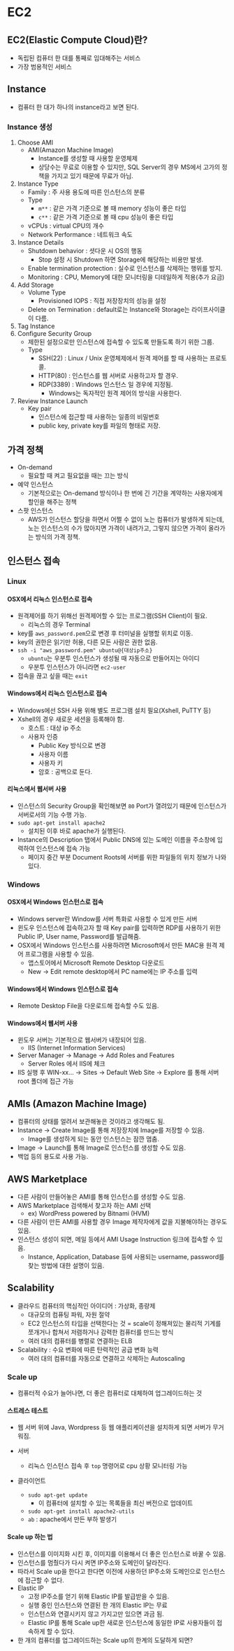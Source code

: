 # EC2
## EC2(Elastic Compute Cloud)란?
* 독립된 컴퓨터 한 대를 통째로 임대해주는 서비스
* 가장 범용적인 서비스

## Instance
* 컴퓨터 한 대가 하나의 instance라고 보면 된다.

### Instance 생성 
1. Choose AMI
   * AMI(Amazon Machine Image)
     * Instance를 생성할 때 사용할 운영체제
     * 상당수는 무료로 이용할 수 있지만, SQL Server의 경우 MS에서 고가의 정책을 가지고 있기 때문에 무료가 아님.
2. Instance Type
   * Family : 주 사용 용도에 따른 인스턴스의 분류
   * Type
     * `m**` : 같은 가격 기준으로 볼 때 memory 성능이 좋은 타입
     * `c**` : 같은 가격 기준으로 볼 때 cpu 성능이 좋은 타입
   * vCPUs : virtual CPU의 개수
   * Network Performance : 네트워크 속도
3. Instance Details
   * Shutdown behavior : 셧다운 시 OS의 행동
     * Stop 설정 시 Shutdown 하면 Storage에 해당하는 비용만 발생.
   * Enable termination protection : 실수로 인스턴스를 삭제하는 행위를 방지.
   * Monitoring : CPU, Memory에 대한 모니터링을 디테일하게 적용(추가 요금)
4. Add Storage
   * Volume Type
     * Provisioned IOPS : 직접 저장장치의 성능을 설정
   * Delete on Termination : default로는 Instance와 Storage는 라이프사이클이 다름.
5. Tag Instance
6. Configure Security Group
   * 제한된 설정으로만 인스턴스에 접속할 수 있도록 만들도록 하기 위한 그룹.
   * Type
     * SSH(22) : Linux / Unix 운영체제에서 원격 제어를 할 때 사용하는 프로토콜.
     * HTTP(80) : 인스턴스를 웹 서버로 사용하고자 할 경우.
     * RDP(3389) : Windows 인스턴스 일 경우에 지정됨.
       * Windows는 독자적인 원격 제어의 방식을 사용한다.
7. Review Instance Launch
   * Key pair
     * 인스턴스에 접근할 때 사용하는 일종의 비밀번호
     * public key, private key를 파일의 형태로 저장.

## 가격 정책
* On-demand
  * 필요할 때 켜고 필요없을 때는 끄는 방식
* 예약 인스턴스
  * 기본적으로는 On-demand 방식이나 한 번에 긴 기간을 계약하는 사용자에게 할인을 해주는 정책
* 스팟 인스턴스
  * AWS가 인스턴스 할당을 하면서 어쩔 수 없이 노는 컴퓨터가 발생하게 되는데, 노는 인스턴스의 수가 많아지면 가격이 내려가고, 그렇지 않으면 가격이 올라가는 방식의 가격 정책.

## 인스턴스 접속

### Linux

#### OSX에서 리눅스 인스턴스로 접속
* 원격제어를 하기 위해선 원격제어할 수 있는 프로그램(SSH Client)이 필요.
  * 리눅스의 경우 Terminal
* key를 `aws_password.pem`으로 변경 후 터미널을 실행할 위치로 이동.
* key의 권한은 읽기만 허용, 다른 모든 사람은 권한 없음.
* `ssh -i "aws_password.pem" ubuntu@{대상ip주소}`
  * `ubuntu`는 우분투 인스턴스가 생성될 때 자동으로 만들어지는 아이디
  * 우분투 인스턴스가 아니라면 `ec2-user`
* 접속을 끊고 싶을 때는 `exit`

#### Windows에서 리눅스 인스턴스로 접속
* Windows에선 SSH 사용 위해 별도 프로그램 설치 필요(Xshell, PuTTY 등)
* Xshell의 경우 새로운 세션을 등록해야 함.
  * 호스트 : 대상 ip 주소
  * 사용자 인증
    * Public Key 방식으로 변경
    * 사용자 이름
    * 사용자 키
    * 암호 : 공백으로 둔다.

#### 리눅스에서 웹서버 사용
* 인스턴스의 Security Group을 확인해보면 `80` Port가 열려있기 때문에 인스턴스가 서버로서의 기능 수행 가능.
* `sudo apt-get install apache2`
  * 설치된 이후 바로 apache가 실행된다.
* Instance의 Description 탭에서 Public DNS에 있는 도메인 이름을 주소창에 입력하여 인스턴스에 접속 가능
  * 페이지 중간 부분 Document Roots에 서버를 위한 파일들의 위치 정보가 나와있다.

### Windows

#### OSX에서 Windows 인스턴스로 접속
* Windows server란 Window를 서버 특화로 사용할 수 있게 만든 서버
* 윈도우 인스턴스에 접속하고자 할 때 Key pair를 입력하면 RDP를 사용하기 위한 Public IP, User name, Password를 발급해줌.
* OSX에서 Windows 인스턴스를 사용하려면 Microsoft에서 만든 MAC용 원격 제어 프로그램을 사용할 수 있음.
  * 앱스토어에서 Microsoft Remote Desktop 다운로드
  * New -> Edit remote desktop에서 PC name에는 IP 주소를 입력

#### Windows에서 Windows 인스턴스로 접속
* Remote Desktop File을 다운로드해 접속할 수도 있음.

#### Windows에서 웹서버 사용
* 윈도우 서버는 기본적으로 웹서버가 내장되어 있음.
  * IIS (Internet Information Services)
* Server Manager -> Manage -> Add Roles and Features
  * Server Roles 에서 IIS에 체크
* IIS 실행 후 WIN-xx... -> Sites -> Default Web Site -> Explore 를 통해 서버 root 폴더에 접근 가능

## AMIs (Amazon Machine Image)
* 컴퓨터의 상태를 얼려서 보관해놓은 것이라고 생각해도 됨.
* Instance -> Create Image를 통해 저장장치에 Image를 저장할 수 있음.
  * Image를 생성하게 되는 동안 인스턴스는 잠깐 멈춤.
* Image -> Launch를 통해 Image로 인스턴스를 생성할 수도 있음.
* 백업 등의 용도로 사용 가능.

## AWS Marketplace
* 다른 사람이 만들어놓은 AMI를 통해 인스턴스를 생성할 수도 있음.
* AWS Marketplace 검색해서 찾고자 하는 AMI 선택
  * ex) WordPress powered by Bitnami (HVM)
* 다른 사람이 만든 AMI를 사용할 경우 Image 제작자에게 값을 지불해야하는 경우도 있음.
* 인스턴스 생성이 되면, 메일 등에서 AMI Usage Instruction 링크에 접속할 수 있음.
  * Instance, Application, Database 등에 사용되는 username, password를 찾는 방법에 대한 설명이 있음.

## Scalability
* 클라우드 컴퓨터의 핵심적인 아이디어 : 가상화, 종량제
  * 대규모의 컴퓨팅 파워, 자원 절약
  * EC2 인스턴스의 타입을 선택한다는 것 = scale이 정해져있는 물리적 기계를 쪼개거나 합쳐서 저렴하거나 감력한 컴퓨터를 만드는 방식
  * 여러 대의 컴퓨터를 병렬로 연결하는 ELB
* Scalability : 수요 변화에 따른 탄력적인 공급 변화 능력
  * 여러 대의 컴퓨터를 자동으로 연결하고 삭제하는 Autoscaling

### Scale up
* 컴퓨터적 수요가 늘어나면, 더 좋은 컴퓨터로 대체하여 업그레이드하는 것

#### 스트레스 테스트
* 웹 서버 위에 Java, Wordpress 등 웹 애플리케이션을 설치하게 되면 서버가 무거워짐.

* 서버
  * 리눅스 인스턴스 접속 후 `top` 명령어로 cpu 상황 모니터링 가능

* 클라이언트
  * `sudo apt-get update`
    * 이 컴퓨터에 설치할 수 있는 목록들을 최신 버전으로 업데이트
  * `sudo apt-get install apache2-utils`
  * `ab` : apache에서 만든 부하 발생기

#### Scale up 하는 법
* 인스턴스를 이미지화 시킨 후, 이미지를 이용해서 더 좋은 인스턴스로 바꿀 수 있음.
* 인스턴스를 멈췄다가 다시 켜면 IP주소와 도메인이 달라진다.
* 따라서 Scale up을 한다고 한다면 이전에 사용하던 IP주소와 도메인으로 인스턴스에 접근할 수 없다.
* Elastic IP
  * 고정 IP주소를 얻기 위해 Elastic IP를 발급받을 수 있음.
  * 실행 중인 인스턴스와 연결된 한 개의 Elastic IP는 무료
  * 인스턴스와 연결시키지 않고 가지고만 있으면 과금 됨.
  * Elastic IP를 통해 Scale up한 새로운 인스턴스에 동일한 IP로 사용자들이 접속하게 할 수 있다.
* 한 개의 컴퓨터를 업그레이드하는 Scale up의 한계의 도달하게 되면?